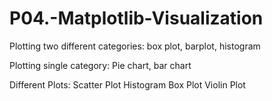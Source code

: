 # P04.-Matplotlib-Visualization
Plotting two different categories:
box plot, barplot, histogram

Plotting single category:
Pie chart, bar chart

Different Plots:
Scatter Plot
Histogram
Box Plot
Violin Plot
